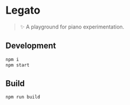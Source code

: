 # Legato

> ✨ A playground for piano experimentation.

## Development

```bash
npm i
npm start
```

## Build

```bash
npm run build
```
